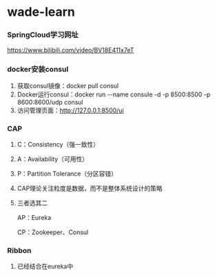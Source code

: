 # wade-learn

### SpringCloud学习网址

https://www.bilibili.com/video/BV18E411x7eT

### docker安装consul

1. 获取consul镜像：docker pull consul
2. Docker运行consul：docker run --name consule -d -p 8500:8500 -p 8600:8600/udp consul
3. 访问管理页面：http://127.0.0.1:8500/ui

### CAP

1. C：Consistency（强一致性）
2. A：Availability（可用性）
3. P：Partition Tolerance（分区容错）
4. CAP理论关注粒度是数据，而不是整体系统设计的策略

5. 三者选其二

   AP：Eureka

   CP：Zookeeper、Consul



### Ribbon

1.  已经结合在eureka中

